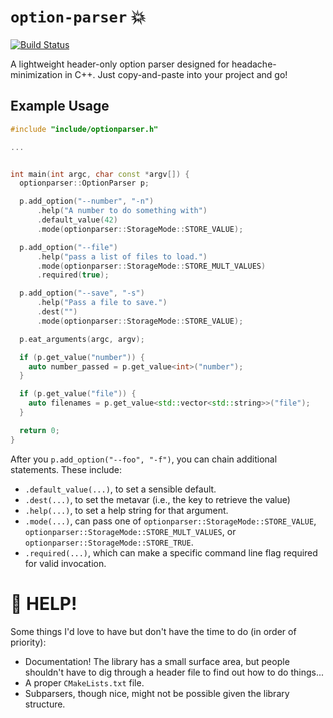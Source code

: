 # `option-parser` 💥

[![Build Status](https://travis-ci.org/lukedeo/option-parser.svg?branch=master)](https://travis-ci.org/lukedeo/option-parser)

A lightweight header-only option parser designed for headache-minimization in C++. Just copy-and-paste into your project and go!

## Example Usage

```c++
#include "include/optionparser.h"

...


int main(int argc, char const *argv[]) {
  optionparser::OptionParser p;

  p.add_option("--number", "-n")
      .help("A number to do something with")
      .default_value(42)
      .mode(optionparser::StorageMode::STORE_VALUE);

  p.add_option("--file")
      .help("pass a list of files to load.")
      .mode(optionparser::StorageMode::STORE_MULT_VALUES)
      .required(true);

  p.add_option("--save", "-s")
      .help("Pass a file to save.")
      .dest("")
      .mode(optionparser::StorageMode::STORE_VALUE);

  p.eat_arguments(argc, argv);

  if (p.get_value("number")) {
    auto number_passed = p.get_value<int>("number");
  }

  if (p.get_value("file")) {
    auto filenames = p.get_value<std::vector<std::string>>("file");
  }

  return 0;
}
```

After you `p.add_option("--foo", "-f")`, you can chain additional statements. These include:

* `.default_value(...)`, to set a sensible default.
* `.dest(...)`, to set the metavar (i.e., the key to retrieve the value)
* `.help(...)`, to set a help string for that argument.
* `.mode(...)`, can pass one of `optionparser::StorageMode::STORE_VALUE`, `optionparser::StorageMode::STORE_MULT_VALUES`, or `optionparser::StorageMode::STORE_TRUE`.
* `.required(...)`, which can make a specific command line flag required for valid invocation.

# 🚧 HELP!

Some things I'd love to have but don't have the time to do (in order of priority):

* Documentation! The library has a small surface area, but people shouldn't have to dig through a header file to find out how to do things...
* A proper `CMakeLists.txt` file.
* Subparsers, though nice, might not be possible given the library structure.

